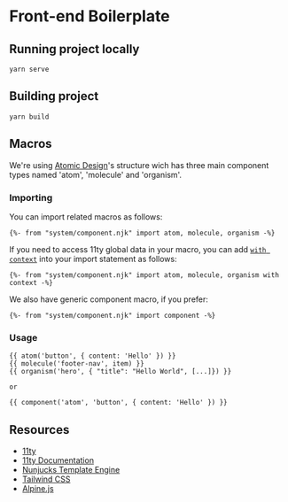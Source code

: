 # Front-end Boilerplate

## Running project locally

`yarn serve`

## Building project

`yarn build`

## Macros

We're using [Atomic Design](https://bradfrost.com/blog/post/atomic-web-design/)'s structure wich has three main component types named 'atom', 'molecule' and 'organism'.

### Importing

You can import related macros as follows:

`{%- from "system/component.njk" import atom, molecule, organism -%}`

If you need to access 11ty global data in your macro, you can add [`with context`](https://github.com/11ty/eleventy/issues/434#issuecomment-469028924) into your import statement as follows:

`{%- from "system/component.njk" import atom, molecule, organism with context -%}`

We also have generic component macro, if you prefer:

`{%- from "system/component.njk" import component -%}`

### Usage

```njk
{{ atom('button', { content: 'Hello' }) }}
{{ molecule('footer-nav', item) }}
{{ organism('hero', { "title": "Hello World", [...]}) }}

or

{{ component('atom', 'button', { content: 'Hello' }) }}
```

## Resources

- [11ty](https://www.11ty.dev/)
- [11ty Documentation](https://www.11ty.dev/docs/)
- [Nunjucks Template Engine](https://mozilla.github.io/nunjucks/)
- [Tailwind CSS](https://tailwindcss.com/)
- [Alpine.js](https://alpinejs.dev/)

